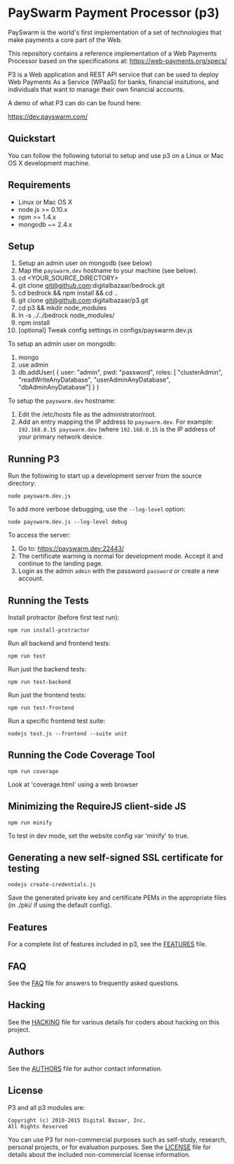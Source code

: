 PaySwarm Payment Processor (p3)
===============================

PaySwarm is the world's first implementation of a set
of technologies that make payments a core part of
the Web.

This repository contains a reference implementation of
a Web Payments Processor based on the specifications
at: https://web-payments.org/specs/

P3 is a Web application and REST API service that can
be used to deploy Web Payments As a Service (WPaaS) for
banks, financial insitutions, and individuals that want
to manage their own financial accounts.

A demo of what P3 can do can be found here:

https://dev.payswarm.com/

Quickstart
----------

You can follow the following tutorial to setup and use
p3 on a Linux or Mac OS X development machine.

Requirements
------------

* Linux or Mac OS X
* node.js >= 0.10.x
* npm >= 1.4.x
* mongodb ~= 2.4.x

Setup
-----

1. Setup an admin user on mongodb (see below)
2. Map the `payswarm.dev` hostname to your machine (see below).
3. cd <YOUR_SOURCE_DIRECTORY>
3. git clone git@github.com:digitalbazaar/bedrock.git
4. cd bedrock && npm install && cd ..
3. git clone git@github.com:digitalbazaar/p3.git
4. cd p3 && mkdir node_modules
5. ln -s ../../bedrock node_modules/
6. npm install
5. [optional] Tweak config settings in configs/payswarm.dev.js

To setup an admin user on mongodb:

1. mongo
2. use admin
3. db.addUser( { user: "admin", pwd: "password", roles: [ "clusterAdmin", "readWriteAnyDatabase", "userAdminAnyDatabase", "dbAdminAnyDatabase"] } )

To setup the `payswarm.dev` hostname:

1. Edit the /etc/hosts file as the administrator/root.
2. Add an entry mapping the IP address to `payswarm.dev`.
   For example: `192.168.0.15 payswarm.dev` (where `192.168.0.15`
   is the IP address of your primary network device.

Running P3
----------

Run the following to start up a development server from the source directory:

    node payswarm.dev.js

To add more verbose debugging, use the `--log-level` option:

    node payswarm.dev.js --log-level debug

To access the server:

1. Go to: https://payswarm.dev:22443/
2. The certificate warning is normal for development mode. Accept it and
   continue to the landing page.
3. Login as the admin `admin` with the password `password` or create a new account.

Running the Tests
-----------------

Install protractor (before first test run):

    npm run install-protractor

Run all backend and frontend tests:

    npm run test

Run just the backend tests:

    npm run test-backend

Run just the frontend tests:

    npm run test-frontend

Run a specific frontend test suite:

    nodejs test.js --frontend --suite unit

Running the Code Coverage Tool
------------------------------

    npm run coverage

Look at 'coverage.html' using a web browser

Minimizing the RequireJS client-side JS
---------------------------------------

    npm run minify

To test in dev mode, set the website config var 'minify' to true.

Generating a new self-signed SSL certificate for testing
--------------------------------------------------------

    nodejs create-credentials.js

Save the generated private key and certificate PEMs in the appropriate files
(in ./pki/ if using the default config).

Features
--------

For a complete list of features included in p3, see the [FEATURES][] file.

FAQ
---

See the [FAQ][] file for answers to frequently asked questions.

Hacking
-------

See the [HACKING][] file for various details for coders about
hacking on this project.

Authors
-------

See the [AUTHORS][] file for author contact information.

License
-------

P3 and all p3 modules are:

    Copyright (c) 2010-2015 Digital Bazaar, Inc.
    All Rights Reserved

You can use P3 for non-commercial purposes such as self-study,
research, personal projects, or for evaluation purposes. See
the [LICENSE][] file for details about the included
non-commercial license information.

[AUTHORS]: AUTHORS.md
[FEATURES]: FEATURES.md
[HACKING]: HACKING.md
[FAQ]: FAQ.md
[LICENSE]: LICENSE.md
